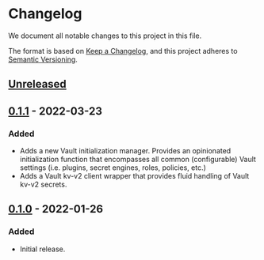 # Changelog

We document all notable changes to this project in this file.

The format is based on [Keep a Changelog](https://keepachangelog.com/en/1.0.0/), and this project adheres to [Semantic Versioning](https://semver.org/spec/v2.0.0.html).

## [Unreleased]

## [0.1.1] - 2022-03-23

### Added

* Adds a new Vault initialization manager. Provides an opinionated initialization function that encompasses all common (configurable) Vault settings (i.e. plugins, secret engines, roles, policies, etc.)
* Adds a Vault kv-v2 client wrapper that provides fluid handling of Vault kv-v2 secrets.

## [0.1.0] - 2022-01-26

### Added

* Initial release.

[Unreleased]: https://github.com/puppetlabs/leg/compare/vaultutil/v0.1.1...HEAD
[0.1.1]: https://github.com/puppetlabs/leg/compare/vaultutil/v0.1.0...vaultutil/v0.1.1
[0.1.0]: https://github.com/puppetlabs/leg/compare/7f07fbe0d917993e92fbebfe47490e044bbe16e0...vaultutil/v0.1.0
